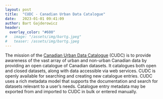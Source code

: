 ```yaml
---
layout: post
title:  "CUDC - Canadian Urban Data Catalogue"
date:   2023-01-01 09:41:09
author: Bart Gajderowicz
header:
  overlay_color: "#600"
#   image: "/assets/img/bartg.jpeg"
#   teaser: /assets/img/bartg.jpeg
---
```

<!-- ![image tooltip here](/assets/img/bartg.jpeg) -->
The mission of the [Canadian Urban Data Catalogue](https://data.urbandatacentre.ca/) (CUDC) is to provide awareness of the vast array of urban and non-urban Canadian data by providing an open catalogue of Canadian datasets. It catalogues both open and closed datasets, along with data accessible via web services. CUDC is openly available for searching and creating new catalogue entries. CUDC uses a rich metadata model that supports the documentation and search for datasets relevant to a user’s needs. Catalogue entry metadata may be exported from and imported to CUDC in bulk or entered manually.